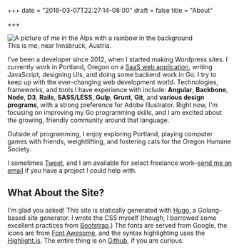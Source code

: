 +++
date = "2016-03-07T22:27:14-08:00"
draft = false
title = "About"

+++
<div class="pull-right inline-image">
  <img class="img-responsive" alt="A picture of me in the Alps with a rainbow in the background" src="/img/about-me-1.jpg" />
  <div class="caption-container">
    <div class="inline-image-caption">This is me, near Innsbruck, Austria.</div>
  </div>
</div>

I've been a developer since 2012, when I started making Wordpress sites. I currently work in Portland, Oregon on a [SaaS web application](https://radarfirst.com/), writing JavaScript, designing UIs, and doing some backend work in Go. I try to keep up with the ever-changing web development world. Technologies, frameworks, and tools I have experience with include: **Angular**, **Backbone**, **Node**, **D3**, **Rails**, **SASS/LESS**, **Gulp**, **Grunt**, **Git**, and **various design programs**, with a strong preference for Adobe Illustrator. Right now, I'm focusing on improving my Go programming skills, and I am excited about the growing, friendly community around that language.

Outside of programming, I enjoy exploring Portland, playing computer games with friends, weightlifting, and fostering cats for the Oregon Humane Society.

I sometimes [Tweet](https://twitter.com/lieblhan), and I am available for select freelance work–[send me an email](mailto:hanna.liebl@gmail.com?subject=Hello!) if you have a project I could help with.

## What About the Site?

I'm glad you asked! This site is statically generated with [Hugo](https://gohugo.io/), a Golang-based site generator. I wrote the CSS myself (though, I borrowed some excellent practices from [Bootstrap](http://getbootstrap.com).) The fonts are served from Google, the icons are from [Font Awesome](https://fortawesome.github.io/Font-Awesome/), and the syntax highlighting uses the [Highlight.js](https://highlightjs.org/). The entire thing is on [Github](https://github.com/hannaliebl/hannaliebl.com), if you are curious.
